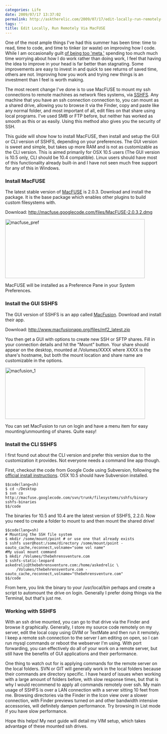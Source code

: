 ```yaml
---
categories: Life
date: 2009/07/17 13:37:02
permalink: http://asktherelic.com/2009/07/17/edit-locally-run-remotely-via-macfuse/
tags: ''
title: Edit Locally, Run Remotely Via MacFUSE
---
```

One of the most ample things I've had this summer has been time: time to read, time to code, and time to tinker (or waste) on improving how I code. While I am occasionally guilt <a title="http://www.codinghorror.com/blog/archives/001282.html" href="http://www.codinghorror.com/blog/archives/001282.html" target="_blank">of being too 'meta,'</a> spending too much much time worrying about how I do work rather than doing work, I feel that having the idea to improve in your head is far better than stagnating. Some improvements are easy to invest in and quick to see returns of saved time, others are not. Improving how you work and trying new things is an investment than I feel is worth making.

The most recent change I've done is to use MacFUSE to mount my ssh connections to remote machines as network files systems, via <a title="http://en.wikipedia.org/wiki/Sshfs" href="http://en.wikipedia.org/wiki/Sshfs">SSHFS</a>. Any machine that you have an ssh connection connection to, you can mount as a shared drive, allowing you to browse it via the Finder, copy and paste like any normal folder, and most important of all, edit files on that share using local programs. I've used SMB or FTP before, but neither has worked as smooth as this or as easily. Using this method also gives you the security of SSH.

This guide will show how to install MacFUSE, then install and setup the GUI or CLI version of SSHFS, depending on your preferences. The GUI version is sweet and simple, but takes up more RAM and is not as customizable as the CLI version. This is aimed primarily for OSX 10.5 users (The GUI version is 10.5 only, CLI should be 10.4 compatible). Linux users should have most of this functionality already built-in and I have not seen much free support for any of this in Windows.
<h3>Install MacFUSE</h3>
The latest stable version of <a title="http://code.google.com/p/macfuse/" href="http://code.google.com/p/macfuse/">MacFUSE</a> is 2.0.3. Download and install the package. It is the base package which enables other plugins to build custom filesystems with.

Download: <a title="http://macfuse.googlecode.com/files/MacFUSE-2.0.3,2.dmg" href="http://macfuse.googlecode.com/files/MacFUSE-2.0.3,2.dmg">http://macfuse.googlecode.com/files/MacFUSE-2.0.3,2.dmg</a>

<a href="http://thebehrensventure.com/wp-content/uploads/2009/07/macfuse_pref.png"><img class="aligncenter size-medium wp-image-518" title="macfuse_pref" src="http://thebehrensventure.com/wp-content/uploads/2009/07/macfuse_pref-449x189.png" alt="macfuse_pref" width="449" height="189" /></a>

MacFUSE will be installed as a Preference Pane in your System Preferences.
<h3>Install the GUI SSHFS</h3>
The GUI version of SSHFS is an app called <a title="http://www.macfusionapp.org/" href="http://www.macfusionapp.org/">MacFusion</a>. Download and install their app.

Download: <a title="http://www.macfusionapp.org/files/mf2_latest.zip" href="http://www.macfusionapp.org/files/mf2_latest.zip">http://www.macfusionapp.org/files/mf2_latest.zip</a>

You then get a GUI with options to create new SSH or SFTP shares. Fill in your connection details and hit the "Mount" button. Your share should appear on the desktop, mounted at /Volumes/XXXX where XXXX is the share's hostname, but both the mount location and share name are customizable in the options.

<a href="http://thebehrensventure.com/wp-content/uploads/2009/07/macfusion_1.png"><img class="aligncenter size-medium wp-image-520" title="macfusion_1" src="http://thebehrensventure.com/wp-content/uploads/2009/07/macfusion_1-450x165.png" alt="macfusion_1" width="450" height="165" /></a>

You can set MacFusion to run on login and have a menu item for easy mounting/unmounting of shares. Quite easy!
<h3>Install the CLI SSHFS</h3>
I first found out about the CLI version and prefer this version due to the customization it provides. Not everyone needs a command line app though. 

First, checkout the code from Google Code using Subversion, following the <a title="http://code.google.com/p/macfuse/wiki/MACFUSE_FS_SSHFS" href="http://code.google.com/p/macfuse/wiki/MACFUSE_FS_SSHFS">official install instructions</a>. OSX 10.5 should have Subversion installed.

    $$code(lang=sh)
    $ cd ~/Desktop
    $ svn co http://macfuse.googlecode.com/svn/trunk/filesystems/sshfs/binary sshfs-binaries
    $$/code

The binaries for 10.5 and 10.4 are the latest version of SSHFS, 2.2.0. Now you need to create a folder to mount to and then mount the shared drive!

    $$code(lang=sh)
    # Mounting the SSH file system
    $ mkdir /some/mount/point # or use one that already exists
    $ sshfs user@host:/some/directory /some/mount/point -oauto_cache,reconnect,volname="some vol name"
    #My usual mount command
    $ mkdir /Volumes/thebehrensventure.com
    $ sshfs-static-leopard askedrelic@thebehrensventure.com:/home/askedrelic \
         /Volumes/thebehrensventure.com -oauto_cache,reconnect,volname="thebehrensventure.com"
    $$/code

From here, you link the binary to your /usr/local/bin perhaps and create a script to automount the drive on login. Generally I prefer doing things via the Terminal, but that's just me.
<h3>Working with SSHFS</h3>
With an ssh drive mounted, you can go to that drive via the Finder and browse it graphically. Generally, I store my source code remotely on my server, edit the local copy using GVIM or TextMate and then run it remotely. I keep a remote ssh connection to the server I am editing on open, so I can run mysql commands or reboot the webserver I'm using. With port forwarding, you can effectively do all of your work on a remote server, but still have the benefits of GUI applications and their performance.

One thing to watch out for is applying commands for the remote server on the local folders. SVN or GIT will generally work in the local folders because their commands are directory specific. I have heard of issues when working with a large amount of folders before, with slow response times, but that is why I would recommend to apply all commands remotely over ssh. My main usage of SSHFS is over a LAN connection with a server sitting 10 feet from me. Browsing directories via the Finder in the Icon view over a slower connection, with Finder previews turned on and other bandwidth intensive accessories, will definitely dampen performance. Try browsing in List mode if you have slow performance.

Hope this helps! My next guide will detail my VIM setup, which takes advantage of these mounted ssh drives.
